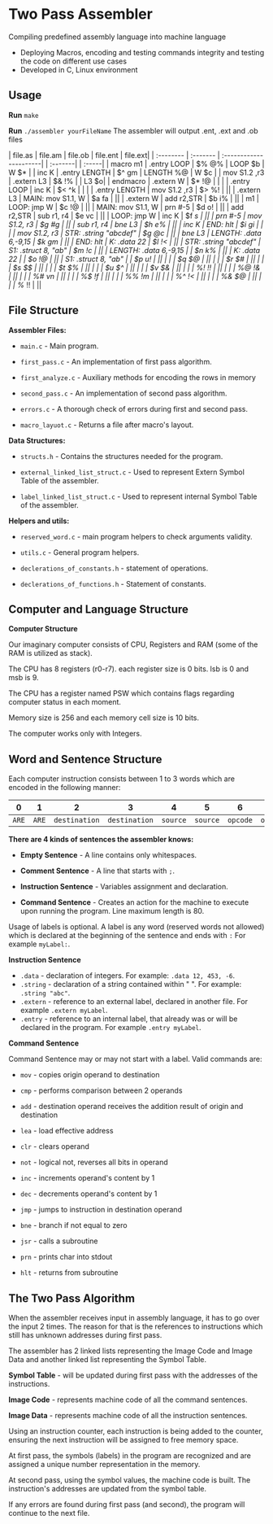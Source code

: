 
# Two Pass Assembler

 Compiling predefined assembly language into machine language
- Deploying Macros, encoding and testing commands integrity and testing the code on
   different use cases
- Developed in C, Linux environment


## Usage

**Run** `make`

 **Run** `./assembler yourFileName`
The assembler will output .ent, .ext and .ob files

| file.as             | file.am                | file.ob                | file.ent  | file.ext|
| :--------           | :-------               | :----------------------| | :-------| | :-----|
| macro m1            | .entry LOOP            | $% 	@%              | LOOP $b   |  W $*    |
| inc K               | .entry LENGTH          | $^ 	gm              | LENGTH %@ | W $c  |
| mov S1.2 ,r3        | .extern L3             | $& 	!%              |           | L3 $o|
| endmacro              | .extern W              | $* 	!@              |           | | 
| .entry LOOP           | inc K                  | $< 	^k              |           | |
| .entry LENGTH         | mov S1.2 ,r3           | $> 	%!              |           ||
| .extern L3            | MAIN: mov S1.1, W      | $a 	fa              |           ||
| .extern W             | add r2,STR             | $b 	i%              |           ||
| m1                    | LOOP: jmp W            | $c 	!@              |           ||
| MAIN: mov S1.1, W     | prn #-5                | $d 	o!              |           ||
| add r2,STR            | sub r1, r4             | $e 	vc              |           ||
| LOOP: jmp W           | inc K                  | $f 	*s              |           ||
| prn #-5               | mov S1.2, r3           | $g 	#g              |           ||
| sub r1, r4            | bne L3                 | $h 	e%              |           ||
| inc K                 | END: hlt               | $i 	gi              |           | |
| mov S1.2, r3          | STR: .string "abcdef"  | $g 	@c              |           ||
| bne L3                | LENGTH: .data 6,-9,15  | $k 	gm              |           ||
| END: hlt              | K: .data 22            | $l 	!<              |           ||
| STR: .string "abcdef" | S1: .struct 8, "ab"    | $m 	!c              |           ||
| LENGTH: .data 6,-9,15 |                        | $n 	k%              |           ||
| K: .data 22           |                        | $o 	!@              |           ||
| S1: .struct 8, "ab"   |                        | $p 	u!              |           ||
|                       |                        | $q 	$@              |           ||
|                       |                        | $r 	$#              |           ||
|                       |                        | $s 	$$              |           ||
|                       |                        | $t 	$%              |           ||
|                       |                        | $u 	$^              |           ||
|                       |                        | $v 	$&              |           ||
|                       |                        | %! 	!!              |           ||
|                       |                        | %@ 	!&              |           ||
|                       |                        | %# 	vn              |           ||
|                       |                        | %$ 	!f              |           ||
|                       |                        | %% 	!m              |           ||
|                       |                        | %^ 	!<              |           ||
|                       |                        | %& 	$@              |           ||
|                       |                        | %* 	!!              |           ||



## File Structure
**Assembler Files:**

- `main.c` - Main program.

- `first_pass.c` - An implementation of first pass algorithm.

- `first_analyze.c` - Auxiliary methods for encoding the rows in memory

- `second_pass.c` - An implementation of second pass algorithm.

- `errors.c` - A thorough check of errors during first and second pass.

- `macro_layuot.c` - Returns a file after macro's layout.


**Data Structures:**

- `structs.h` - Contains the structures needed for the program.

- `external_linked_list_struct.c` - Used to represent Extern Symbol Table of the assembler.

- `label_linked_list_struct.c` - Used to represent  internal Symbol Table of the assembler.


**Helpers and utils:**

- `reserved_word.c` - main program helpers to check arguments validity.

- `utils.c` - General program helpers.

- `declerations_of_constants.h` - statement of operations.

- `declerations_of_functions.h` - Statement of constants.


## Computer and Language Structure
**Computer Structure**

Our imaginary computer consists of CPU, Registers and RAM (some of the RAM is utilized as stack).

The CPU has 8 registers (r0-r7). each register size is 0 bits. lsb is 0 and msb is 9.

The CPU has a register named PSW which contains flags regarding computer status in each moment.

Memory size is 256 and each memory cell size is 10 bits.

The computer works only with Integers.
## Word and Sentence Structure

Each computer instruction consists between 1 to 3 words which are encoded in the following manner:

| 0       |    1  | 2             | 3             | 4        | 5        | 6        | 7        | 8        | 9        |
| :---:   | :---: | :---:         | :---:         | :---:    | :---:    | :---:    | :---:    | :---:    | :---:    |
|   `ARE` | `ARE` | `destination` | `destination` | `source` | `source` | `opcode` | `opcode` | `opcode` | `opcode` |

**There are 4 kinds of sentences the assembler knows:**
- **Empty Sentence** - A line contains only whitespaces.

- **Comment Sentence** - A line that starts with `;`.

- **Instruction Sentence** - Variables assignment and declaration.

- **Command Sentence** - Creates an action for the machine to execute upon running the program.
Line maximum length is 80.

Usage of labels is optional. A label is any word (reserved words not allowed) which is declared at the beginning of the sentence and ends with  `:`  For example `myLabel:`.

**Instruction Sentence**

- `.data` - declaration of integers. For example: `.data 12, 453, -6`.
- `.string` - declaration of a string contained within " ". For example: `.string "abc"`.
- `.extern` - reference to an external label, declared in another file. For example `.extern myLabel`.
- `.entry` - reference to an internal label, that already was or will be declared in the program. For example `.entry myLabel`.

**Command Sentence**

Command Sentence may or may not start with a label. Valid commands are:

- `mov` - copies origin operand to destination

- `cmp` - performs comparison between 2 operands

- `add` - destination operand receives the addition result of origin and destination

- `lea` - load effective address

- `clr` - clears operand

- `not` - logical not, reverses all bits in operand

- `inc` - increments operand's content by 1

- `dec` - decrements operand's content by 1

- `jmp` - jumps to instruction in destination operand

- `bne` - branch if not equal to zero

- `jsr` - calls a subroutine

- `prn` - prints char into stdout

- `hlt` - returns from subroutine



## The Two Pass Algorithm

When the assembler receives input in assembly language, it has to go over the input 2 times. The reason for that is the references to instructions which still has unknown addresses during first pass.

The assembler has 2 linked lists representing the Image Code and Image Data and another linked list representing the Symbol Table.

**Symbol Table** - will be updated during first pass with the addresses of the instructions.

**Image Code** - represents machine code of all the command sentences.

**Image Data** - represents machine code of all the instruction sentences.

Using an instruction counter, each instruction is being added to the counter, ensuring the next instruction will be assigned to free memory space.

At first pass, the symbols (labels) in the program are recognized and are assigned a unique number representation in the memory.

At second pass, using the symbol values, the machine code is built. The instruction's addresses are updated from the symbol table.

If any errors are found during first pass (and second), the program will continue to the next file.

